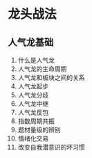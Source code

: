 # 龙头战法

## 人气龙基础

1. 什么是人气龙
2. 人气龙的生命周期
3. 人气龙和板块之间的关系
4. 人气龙起步
5. 人气龙分歧
6. 人气龙中继
7. 人气龙反包
8. 指数周期共振
9. 题材量级的辨别
10. 情绪化交易
11. 改变自我潜意识的坏习惯